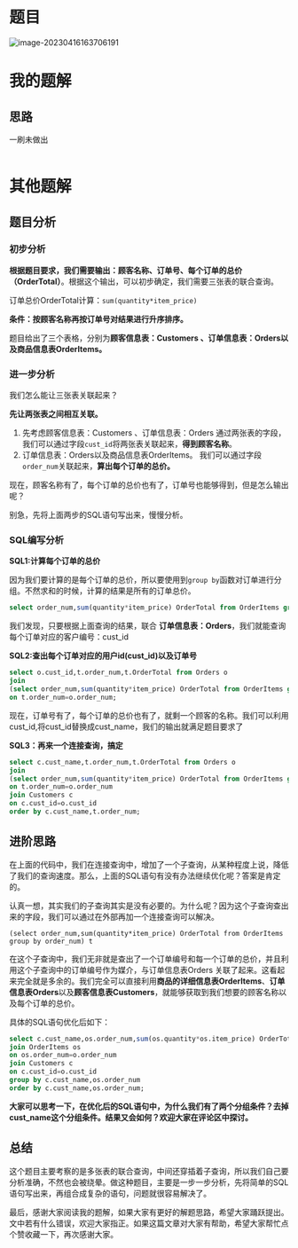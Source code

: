 # 题目

![image-20230416163706191](image/image-20230416163706191.png)



# 我的题解

## 思路

一刷未做出





```sql

```





# 其他题解



## 题目分析

### 初步分析

**根据题目要求，我们需要输出：顾客名称、订单号、每个订单的总价（OrderTotal）**。根据这个输出，可以初步确定，我们需要三张表的联合查询。

订单总价OrderTotal计算：`sum(quantity*item_price)`

**条件：按顾客名称再按订单号对结果进行升序排序。**

题目给出了三个表格，分别为**顾客信息表：Customers 、订单信息表：Orders以及商品信息表OrderItems。**

### 进一步分析

我们怎么能让三张表关联起来？

**先让两张表之间相互关联。**

1. 先考虑顾客信息表：Customers 、订单信息表：Orders 通过两张表的字段，我们可以通过字段`cust_id`将两张表关联起来，**得到顾客名称**。
2. 订单信息表：Orders以及商品信息表OrderItems。 我们可以通过字段`order_num`关联起来，**算出每个订单的总价。**

现在，顾客名称有了，每个订单的总价也有了，订单号也能够得到，但是怎么输出呢？

别急，先将上面两步的SQL语句写出来，慢慢分析。

### SQL编写分析

**SQL1:计算每个订单的总价**

因为我们要计算的是每个订单的总价，所以要使用到`group by`函数对订单进行分组。不然求和的时候，计算的结果是所有的订单总价。

```sql
select order_num,sum(quantity*item_price) OrderTotal from OrderItems group by order_num;

```

我们发现，只要根据上面查询的结果，联合 **订单信息表：Orders**，我们就能查询每个订单对应的客户编号：cust_id

**SQL2:查出每个订单对应的用户id(cust_id)以及订单号**

```sql
select o.cust_id,t.order_num,t.OrderTotal from Orders o
join 
(select order_num,sum(quantity*item_price) OrderTotal from OrderItems group by order_num) t
on t.order_num=o.order_num;

```

现在，订单号有了，每个订单的总价也有了，就剩一个顾客的名称。我们可以利用cust_id,将cust_id替换成cust_name，我们的输出就满足题目要求了

**SQL3：再来一个连接查询，搞定**

```sql
select c.cust_name,t.order_num,t.OrderTotal from Orders o
join 
(select order_num,sum(quantity*item_price) OrderTotal from OrderItems group by order_num) t
on t.order_num=o.order_num
join Customers c
on c.cust_id=o.cust_id
order by c.cust_name,t.order_num;

```

## 进阶思路

在上面的代码中，我们在连接查询中，增加了一个子查询，从某种程度上说，降低了我们的查询速度。那么，上面的SQL语句有没有办法继续优化呢？答案是肯定的。

认真一想，其实我们的子查询其实是没有必要的。为什么呢？因为这个子查询查出来的字段，我们可以通过在外部再加一个连接查询可以解决。

```
(select order_num,sum(quantity*item_price) OrderTotal from OrderItems group by order_num) t
```

在这个子查询中，我们无非就是查出了一个订单编号和每一个订单的总价，并且利用这个子查询中的订单编号作为媒介，与订单信息表Orders 关联了起来。这看起来完全就是多余的。我们完全可以直接利用**商品的详细信息表OrderItems**、**订单信息表Orders**以及**顾客信息表Customers**，就能够获取到我们想要的顾客名称以及每个订单的总价。

具体的SQL语句优化后如下：

```sql
select c.cust_name,os.order_num,sum(os.quantity*os.item_price) OrderTotal from Orders o
join OrderItems os
on os.order_num=o.order_num
join Customers c
on c.cust_id=o.cust_id
group by c.cust_name,os.order_num
order by c.cust_name,os.order_num;

```

**大家可以思考一下，在优化后的SQL语句中，为什么我们有了两个分组条件？去掉cust_name这个分组条件。结果又会如何？欢迎大家在评论区中探讨。**

## 总结

这个题目主要考察的是多张表的联合查询，中间还穿插着子查询，所以我们自己要分析准确，不然也会被绕晕。做这种题目，主要是一步一步分析，先将简单的SQL语句写出来，再组合成复杂的语句，问题就很容易解决了。

最后，感谢大家阅读我的题解，如果大家有更好的解题思路，希望大家踊跃提出。文中若有什么错误，欢迎大家指正。如果这篇文章对大家有帮助，希望大家帮忙点个赞收藏一下，再次感谢大家。

































